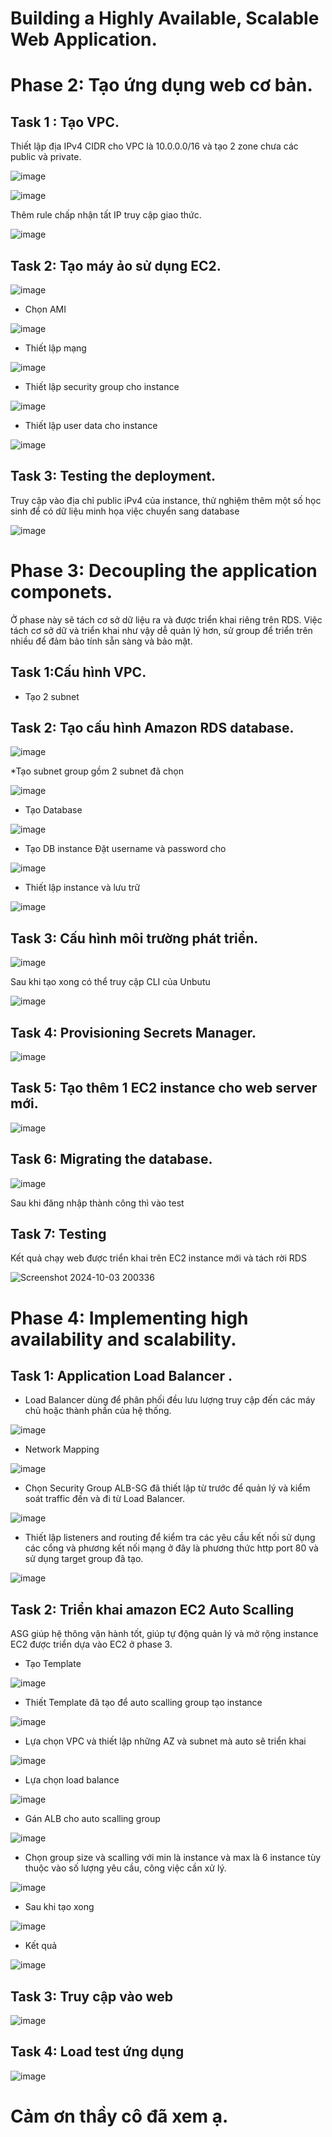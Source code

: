 # Building a Highly Available, Scalable Web Application.
# Phase 2: Tạo ứng dụng web cơ bản.
## Task 1 : Tạo VPC.
Thiết lập địa IPv4 CIDR cho VPC là 10.0.0.0/16 và tạo 2 zone chưa các public và private.

![image](https://github.com/user-attachments/assets/9c850306-3585-4e46-88b7-704ad20963a0)

![image](https://github.com/user-attachments/assets/7819918b-16c1-4298-8c5e-b2f91205fedd)

Thêm rule chấp nhận tất IP truy cập giao thức.

![image](https://github.com/user-attachments/assets/c6678235-8e56-40bd-bf2d-a38a47835c42)

## Task 2: Tạo máy ảo sử dụng EC2.

![image](https://github.com/user-attachments/assets/9b02bbdd-02b7-4d56-ba8d-e29350f62c0e)

* Chọn AMI

![image](https://github.com/user-attachments/assets/e7876fe0-4095-4312-a12a-a3d5ce3f05d0)


* Thiết lập mạng

![image](https://github.com/user-attachments/assets/7415ded4-83f3-4691-83b1-d6d140f1d086)


* Thiết lập security group cho instance

![image](https://github.com/user-attachments/assets/37478a4f-154d-4440-b45a-7a81574a156a)


* Thiết lập user data cho instance

![image](https://github.com/user-attachments/assets/e734da38-7ad9-4af9-825e-5b63c7aa328f)



## Task 3: Testing the deployment.
Truy cập vào địa chỉ public iPv4 của instance, thử nghiệm thêm một số học sinh để có dữ liệu minh họa việc chuyển sang database

![image](https://github.com/user-attachments/assets/fd5930e6-8d49-4922-b68e-39da05747e22)

# Phase 3: Decoupling the application componets.
Ở phase này sẽ tách cơ sở dữ liệu ra và được triển khai riêng trên RDS. Việc tách cơ sở dữ và triển khai như vậy dễ quản lý hơn, sử group để triển trên nhiều để đảm bảo tính sẵn sàng và bảo mật.

## Task 1:Cấu hình VPC.
* Tạo 2 subnet 
## Task 2: Tạo cấu hình Amazon RDS database.

![image](https://github.com/user-attachments/assets/8186532f-461e-4237-90c3-98ed4ff9819e)

*Tạo subnet group gồm 2 subnet đã chọn

![image](https://github.com/user-attachments/assets/0dfe5f58-8285-405b-ba25-e51cd9297159)


* Tạo Database

![image](https://github.com/user-attachments/assets/49d6b96c-b15b-4945-bac9-9d05b75e1953)

* Tạo DB instance
Đặt username và password cho 

![image](https://github.com/user-attachments/assets/105903c4-ba64-43ae-a630-32ce41ba61ef)

* Thiết lập instance và lưu trữ

![image](https://github.com/user-attachments/assets/45b42e50-e560-4520-a9a5-b61fd00918ea)

## Task 3: Cấu hình môi trường phát triển.

![image](https://github.com/user-attachments/assets/dff727f1-794e-4c1b-b751-0ba9a00b8fc1)

Sau khi tạo xong có thể truy cập CLI của Unbutu

![image](https://github.com/user-attachments/assets/875207ff-375f-401d-82f5-8643268ec43e)

## Task 4: Provisioning Secrets Manager.

![image](https://github.com/user-attachments/assets/b97ba6d9-12b7-4ddd-abbe-55926e0c0230)

## Task 5: Tạo thêm 1 EC2 instance cho web server mới.

![image](https://github.com/user-attachments/assets/8a9deb20-c0c9-4a06-9320-3cd7107021c3)

## Task 6: Migrating the database.

![image](https://github.com/user-attachments/assets/870ece46-65ae-4998-b3e4-e572e525038f)

Sau khi đăng nhập thành công thì vào test

## Task 7: Testing

Kết quả chạy web được triển khai trên EC2 instance mới và tách rời RDS

![Screenshot 2024-10-03 200336](https://github.com/user-attachments/assets/54d3d2b2-3203-4d39-95e7-4f20e077a0ea)

# Phase 4: Implementing high availability and scalability.
## Task 1: Application Load Balancer .
* Load Balancer dùng để phân phối đều lưu lượng truy cập đến các máy chủ hoặc thành phần của hệ thống.

![image](https://github.com/user-attachments/assets/b04076f0-5b04-4663-a263-f29086b90805)

* Network Mapping

![image](https://github.com/user-attachments/assets/c8ddb301-6d0d-42c6-8d38-cc5a031f946d)

* Chọn Security Group ALB-SG đã thiết lập từ trước để quản lý và kiểm soát traffic đến và đi từ Load Balancer.

![image](https://github.com/user-attachments/assets/37c9dfb6-d4ca-4c48-b59c-a7bf2723d4f7)

* Thiết lập listeners and routing để kiểm tra các yêu cầu kết nối sử dụng các cổng và phương kết nối mạng ở đây là phương thức http port 80 và sử dụng target group đã tạo.

![image](https://github.com/user-attachments/assets/18dded3e-77c2-478c-8679-6bff0092581d)

## Task 2: Triển khai amazon EC2 Auto Scalling
ASG giúp hệ thông vận hành tốt, giúp tự động quản lý và mở rộng instance EC2 được triển dựa vào EC2 ở phase 3.
* Tạo Template

![image](https://github.com/user-attachments/assets/58e21919-0ae9-4a3e-9fa8-7771e8ef514a)

* Thiết Template đã tạo để auto scalling group tạo instance

![image](https://github.com/user-attachments/assets/87ea64f1-8e92-43f6-badd-2fc34bd25945)

* Lựa chọn VPC và thiết lập những AZ và subnet mà auto sẽ triển khai

![image](https://github.com/user-attachments/assets/5dd19a0c-c000-4568-9a59-b0316c988888)

* Lựa chọn load balance

![image](https://github.com/user-attachments/assets/7fd6bb11-3107-4df2-b95d-78ca694ed5e6)

* Gán ALB cho auto scalling group

![image](https://github.com/user-attachments/assets/56955d5c-5e95-46d8-a82a-2393f0d439b2)

* Chọn group size và scalling với min là instance và max là 6 instance tùy thuộc vào số lượng yêu cầu, công việc cần xử lý.

![image](https://github.com/user-attachments/assets/f654b496-5046-42fb-87f5-5a08c87853c5)

* Sau khi tạo xong

![image](https://github.com/user-attachments/assets/5faae8ce-9c54-468f-916f-ca1b70e75c89)

* Kết quả

![image](https://github.com/user-attachments/assets/83c08114-cc4e-4bae-9489-c99138308db3)

## Task 3: Truy cập vào web

![image](https://github.com/user-attachments/assets/25fabd2e-df9c-4910-87d3-a88d8fb57480)

## Task 4: Load test ứng dụng

![image](https://github.com/user-attachments/assets/3b7da79b-9a05-4524-9d80-7447df7a4c9f)

# Cảm ơn thầy cô đã xem ạ.
